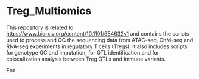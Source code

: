 # Treg_Multiomics

This repository is related to https://www.biorxiv.org/content/10.1101/654632v1 and  contains the scripts used to process and QC the sequencing data from ATAC-seq, ChM-seq and RNA-seq experiments in regulatory T cells (Tregs). It also includes scripts for genotype QC and imputation, for QTL identification and for colocalization analysis between Treg QTLs and immune variants. 

End
